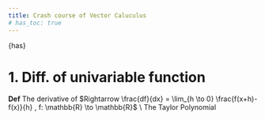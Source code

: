 ```yaml
---
title: Crash course of Vector Caluculus
# has_toc: true
---
```

{has}
# 1. Diff. of univariable function
**Def** The derivative of $Rightarrow \frac{df}{dx} = \lim_{h \to 0} \frac{f(x+h)-f(x)}{h}
        , f: \mathbb{R} \to \mathbb{R}$ \\
        The Taylor Polynomial 